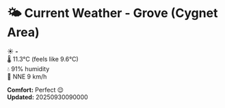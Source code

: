 # 🌤️ Current Weather - Grove (Cygnet Area)

☀️ **-**  
🌡️ 11.3°C (feels like 9.6°C)  
💧 91% humidity  
💨 NNE 9 km/h  

**Comfort:** Perfect 😌  
**Updated:** 20250930090000
